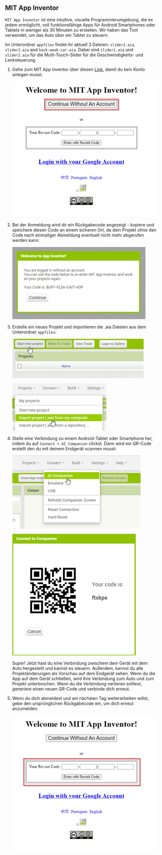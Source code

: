 ## MIT App Inventor

`MIT App Inventor` ist eine intuitive, visuelle Programmierumgebung, die es jedem ermöglicht, voll funktionsfähige Apps für Android Smartphones oder Tablets in weniger als 30 Minuten zu erstellen. Wir haben das Tool verwendet, um das Auto über ein Tablet zu steuern.

Im Unterordner `appfiles` findet ihr aktuell 3 Dateien: `slider1.aia`, `slider2.aia` and `hack-week-car.aia`. Dabei sind `slider1.aia` und `slider2.aia` für die Multi-Touch-Slider für die Geschwindigkeits- und Lenksteuerung.

1. Gehe zum MIT App Inventor über diesen [Link](http://code.appinventor.mit.edu/), damit du kein Konto anlegen musst.

    ![App Inventor](doc/AppInventor-0.png "App Inventor")

2. Bei der Anmeldung wird dir ein Rückgabecode angezeigt - kopiere und speichere diesen Code an einem sicheren Ort, da dein Projekt ohne den Code nach einmaliger Abmeldung eventuell nicht mehr abgerufen werden kann:

    ![App Inventor](doc/AppInventor-1.png "App Inventor")

3. Erstelle ein neues Projekt und importieren die .aia Dateien aus dem Unterordner `appfiles`:

    ![App Inventor](doc/AppInventor-2.png "App Inventor")

    ![App Inventor](doc/AppInventor-3.png "App Inventor")

4. Stelle eine Verbindung zu einem Android-Tablet oder Smartphone her, indem du auf `Connect > AI Companion` clickst. Dann wird ein QR-Code erstellt den du mit deinem Endgerät scannen musst: 

    ![App Inventor](doc/AppInventor-4.png "App Inventor")

    ![App Inventor](doc/AppInventor-5.png "App Inventor")

    Super! Jetzt hast du eine Verbindung zwischem dem Gerät mit dem Auto hergestellt und kannst es steuern. Außerdem, kannst du alle Projektänderungen als Vorschau auf dem Endgerät sehen. Wenn du die App auf dem Gerät schließen, wird Ihre Verbindung zum Auto und zum Projekt unterbrochen. Wenn du die Verbindung verlieren solltest, generiere einen neuen QR-Code und verbinde dich erneut.

5. Wenn du dich abmeldest und am nächsten Tag weiterarbeiten willst, gebe den ursprünglichen Rückgabecode ein, um dich erneut anzumelden:

    ![App Inventor](doc/AppInventor-6.png "App Inventor")